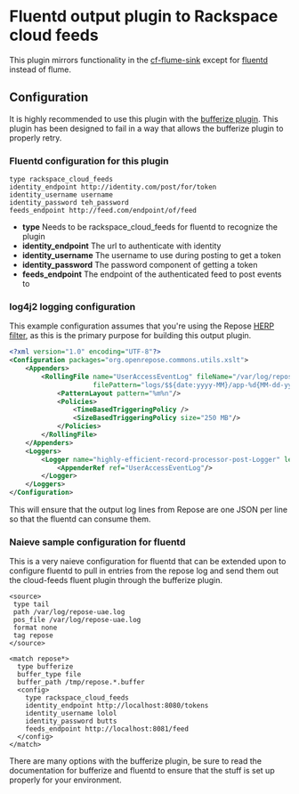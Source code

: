 # Fluentd output plugin to Rackspace cloud feeds

This plugin mirrors functionality in the [cf-flume-sink](https://github.com/rackerlabs/cf-flume-sink/tree/master/cf-sink)
except for [fluentd](www.fluentd.org) instead of flume.

## Configuration

It is highly recommended to use this plugin with the [bufferize plugin](https://github.com/sabottenda/fluent-plugin-bufferize).
This plugin has been designed to fail in a way that allows the bufferize plugin to properly retry.

### Fluentd configuration for this plugin

```
type rackspace_cloud_feeds
identity_endpoint http://identity.com/post/for/token
identity_username username
identity_password teh_password
feeds_endpoint http://feed.com/endpoint/of/feed
```

* **type** Needs to be rackspace_cloud_feeds for fluentd to recognize the plugin
* **identity_endpoint** The url to authenticate with identity
* **identity_username** The username to use during posting to get a token
* **identity_password** The password component of getting a token
* **feeds_endpoint** The endpoint of the authenticated feed to post events to

### log4j2 logging configuration

This example configuration assumes that you're using the Repose [HERP filter](https://repose.atlassian.net/wiki/display/REPOSE/Highly+Efficient+Record+Processor+%28HERP%29+filter), as this is the primary purpose for building this output plugin.


```xml
<?xml version="1.0" encoding="UTF-8"?>
<Configuration packages="org.openrepose.commons.utils.xslt">
    <Appenders>
        <RollingFile name="UserAccessEventLog" fileName="/var/log/repose-uae.log"
                     filePattern="logs/$${date:yyyy-MM}/app-%d{MM-dd-yyyy}-%i.log.gz">
            <PatternLayout pattern="%m%n"/>
            <Policies>
                <TimeBasedTriggeringPolicy />
                <SizeBasedTriggeringPolicy size="250 MB"/>
            </Policies>
        </RollingFile>
    </Appenders>
    <Loggers>
        <Logger name="highly-efficient-record-processor-post-Logger" level="trace">
            <AppenderRef ref="UserAccessEventLog"/>
        </Logger>
    </Loggers>
</Configuration>
```

This will ensure that the output log lines from Repose are one JSON per line so that the fluentd can consume them.

### Naieve sample configuration for fluentd

This is a very naieve configuration for fluentd that can be extended upon to configure fluentd to pull in
entries from the repose log and send them out the cloud-feeds fluent plugin through the bufferize plugin.

```
<source>
 type tail
 path /var/log/repose-uae.log
 pos_file /var/log/repose-uae.log
 format none
 tag repose
</source>

<match repose*>
  type bufferize
  buffer_type file
  buffer_path /tmp/repose.*.buffer
  <config>
    type rackspace_cloud_feeds
    identity_endpoint http://localhost:8080/tokens
    identity_username lolol
    identity_password butts
    feeds_endpoint http://localhost:8081/feed
  </config>
</match>
```

There are many options with the bufferize plugin, be sure to read the documentation for bufferize and
fluentd to ensure that the stuff is set up properly for your environment.
